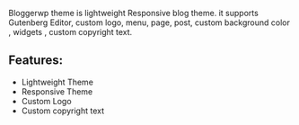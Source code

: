<p>Bloggerwp theme is lightweight Responsive blog theme. it supports Gutenberg Editor, custom logo, menu, page, post, custom background color , widgets , custom copyright text.</p>

<h2>Features:</h2>
<ul>
<li>Lightweight Theme</li>
<li>Responsive Theme</li>
<li>Custom Logo</li>
<li>Custom copyright text</li>
</ul>
